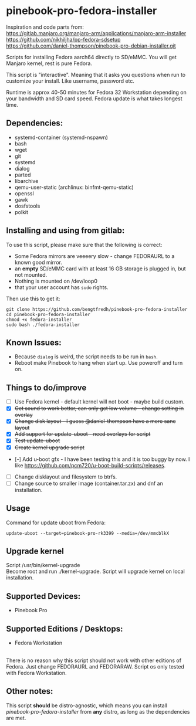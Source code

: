 # pinebook-pro-fedora-installer

Inspiration and code parts from:<BR>
https://gitlab.manjaro.org/manjaro-arm/applications/manjaro-arm-installer<BR>
https://github.com/nikhiljha/pp-fedora-sdsetup<BR>
https://github.com/daniel-thompson/pinebook-pro-debian-installer.git

Scripts for installing Fedora aarch64 directly to SD/eMMC. You will get Manjaro kernel, rest is pure Fedora.

This script is "interactive". Meaning that it asks you questions when run to customize your install. Like username, password etc.

Runtime is approx 40-50 minutes for Fedora 32 Workstation depending on your bandwidth and SD card speed. Fedora update is what takes longest time.

## Dependencies:
* systemd-container (systemd-nspawn)
* bash
* wget
* git
* systemd
* dialog
* parted
* libarchive
* qemu-user-static (archlinux: binfmt-qemu-static)
* openssl
* gawk
* dosfstools
* polkit

## Installing and using from gitlab:
To use this script, please make sure that the following is correct:

* Some Fedora mirrors are veeeery slow - change FEDORAURL to a known good mirror.
* an **empty** SD/eMMC card with at least 16 GB storage is plugged in, but not mounted.
* Nothing is mounted on /dev/loop0
* that your user account has `sudo` rights.

Then use this to get it:
```
git clone https://github.com/bengtfredh/pinebook-pro-fedora-installer
cd pinebook-pro-fedora-installer
chmod +x fedora-installer
sudo bash ./fedora-installer
```

## Known Issues:
* Because `dialog` is weird, the script needs to be run in `bash`.
* Reboot make Pinebook to hang when start up. Use poweroff and turn on.

## Things to do/improve

- [ ] Use Fedora kernel - default kernel will not boot - maybe build custom.
- [X] ~~Get sound to work better, can only get low volume - change setting in overlay~~
- [X] ~~Change disk layout - I guess @daniel-thompson have a more sane layout~~
- [X] ~~Add support for update-uboot - need overlays for script~~
- [X] ~~Test update-uboot~~
- [X] ~~Create kernel upgrade script~~
- [-] Add u-boot gfx - I have been testing this and it is too buggy by now. I like https://github.com/pcm720/u-boot-build-scripts/releases.
- [ ] Change disklayout and filesystem to btrfs.
- [ ] Change source to smaller image (container.tar.zx) and dnf an installation.

## Usage
Command for update uboot from Fedora:
```
update-uboot --target=pinebook-pro-rk3399 --media=/dev/mmcblkX
```

## Upgrade kernel
Script /usr/bin/kernel-upgrade<BR>
Become root and run ./kernel-upgrade. Script will upgrade kernel on local installation.

## Supported Devices:
* Pinebook Pro

## Supported Editions / Desktops:
* Fedora Workstation<BR>
<BR>
There is no reason why this script should not work with other editions of Fedora. Just change FEDORAURL and FEDORARAW. Script os only tested with Fedora Workstation.

## Other notes:

This script **should** be distro-agnostic, which means you can install *pinebook-pro-fedora-installer* from **any** distro, as long as the dependencies are met.
